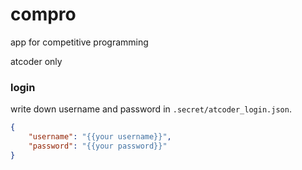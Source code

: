 # compro
app for competitive programming

atcoder only

### login

write down username and password in `.secret/atcoder_login.json`.

```json
{
    "username": "{{your username}}",
    "password": "{{your password}}"
}
```